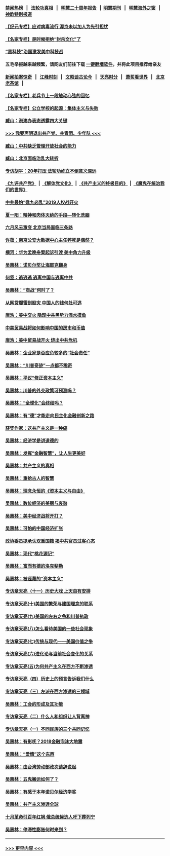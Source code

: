 #### [禁闻热榜](热点新闻.md?=0)  &nbsp;&nbsp;|&nbsp;&nbsp; [法轮功真相](https://github.com/gfw-breaker/truth/blob/master/README.md?=0) &nbsp;&nbsp;|&nbsp;&nbsp; [明慧二十周年报告](https://github.com/gfw-breaker/mh-reports/blob/master/README.md?=0) &nbsp;&nbsp;|&nbsp;&nbsp;[明慧期刊](https://github.com/gfw-breaker/mh-qikan) &nbsp;&nbsp;|&nbsp;&nbsp; [明慧海外之窗](https://github.com/gfw-breaker/mh-news/blob/master/README.md?=0) &nbsp;&nbsp;|&nbsp;&nbsp; [神韵特别报道](https://github.com/gfw-breaker/mh-news/blob/master/shenyun.md?=0)
#### [【纪元专栏】应对病毒流行 渥京未以加人为先引担忧](../pages/nsc423/n11875714.md?t=03070031) 
#### [【名家专栏】是时候拒绝“封杀文化”了](../pages/nsc423/n11814093.md?t=03070031) 
#### [“黑科技”治国激发美中科技战](../pages/nsc423/n11638056.md?t=03070031) 
#### 五毛举报越来越频繁，请网友们前往下载 [一键翻墙软件](https://github.com/gfw-breaker/ssr-accounts)，并将此项目推荐给亲友
#### [新闻拍案惊奇](https://github.com/gfw-breaker/banned-news/blob/master/pages/link4.md) &nbsp;&nbsp;|&nbsp;&nbsp; [江峰时刻](https://github.com/gfw-breaker/banned-news/blob/master/pages/link4.md) &nbsp;&nbsp;|&nbsp;&nbsp; [文昭谈古论今](https://github.com/gfw-breaker/banned-news/blob/master/pages/link4.md) &nbsp;&nbsp;|&nbsp;&nbsp; [天亮时分](https://github.com/gfw-breaker/banned-news/blob/master/pages/link4.md) &nbsp;&nbsp;|&nbsp;&nbsp; [萧茗看世界](https://github.com/gfw-breaker/banned-news/blob/master/pages/link4.md) &nbsp;&nbsp;|&nbsp;&nbsp; [北京老茶馆](https://github.com/gfw-breaker/banned-news/blob/master/pages/link4.md) &nbsp;&nbsp;|&nbsp;&nbsp; 
#### [【名家专栏】老兵节上一段触动心弦的回忆](../pages/nsc423/n11646016.md?t=03070031) 
#### [【名家专栏】公立学校的起源：集体主义与失败](../pages/nsc423/n11601833.md?t=03070031) 
#### [臧山：港澳办表态透露四大关键](../pages/nsc423/n11421628.md?t=03070031) 
#### [>>> 我要声明退出共产党、共青团、少年队 <<<](https://github.com/begood0513/goodnews/blob/master/quit/letter.md) 
#### [臧山：中共缺乏管理开放社会的能力](../pages/nsc423/n11407457.md?t=03070031) 
#### [臧山：北京面临治乱大转折](../pages/nsc423/n11406895.md?t=03070031) 
#### [专访胡平：20年打压 法轮功屹立不倒意义深远](../pages/nsc423/n11398800.md?t=03070031) 
#### [《九评共产党》](https://github.com/begood0513/9ping.md/blob/master/README.md) &nbsp;|&nbsp; [《解体党文化》](../../../../jtdwh.md/blob/master/README.md)  &nbsp;|&nbsp; [《共产主义的终极目的》](../../../../gczydzjmd.md/blob/master/README.md) &nbsp;|&nbsp; [《魔鬼在统治我们的世界》](../../../../mgztzwmdsj.md/blob/master/README.md) 
#### [中共最怕“逢九必乱”2019人权战开火](../pages/nsc423/n11385248.md?t=03070031) 
#### [夏一阳：精神和肉体灭绝的手段—转化洗脑](../pages/nsc423/n11368250.md?t=03070031) 
#### [六月风云激变 北京当局面临三条路](../pages/nsc423/n11313668.md?t=03070031) 
#### [许茹：南京公安大数据中心主任猝死是偶然？](../pages/nsc423/n11064744.md?t=03070031) 
#### [横河：华为孟晚舟案起诉引渡 美中角力升级](../pages/nsc423/n11027230.md?t=03070031) 
#### [吴惠林：诺贝尔奖让海耶克翻身](../pages/nsc423/n10890049.md?t=03070031) 
#### [何坚：逃逃逃 逃离中国与逃离中共](../pages/nsc423/n10592891.md?t=03070031) 
#### [吴惠林：“商战”何时了？](../pages/nsc423/n10573558.md?t=03070031) 
#### [从网贷爆雷到股灾 中国人的钱何处可逃](../pages/nsc423/n10572800.md?t=03070031) 
#### [唐浩：美中交火 隐现中共黑势力混水摸鱼](../pages/nsc423/n10544040.md?t=03070031) 
#### [中美贸易战将如何影响中国的房市和币值](../pages/nsc423/n10543697.md?t=03070031) 
#### [唐浩：美中贸易战开火 烧出中共危机](../pages/nsc423/n10540126.md?t=03070031) 
#### [吴惠林：企业家是否应负较多的“社会责任”](../pages/nsc423/n10535022.md?t=03070031) 
#### [吴惠林：“川普奇迹”一点都不稀奇](../pages/nsc423/n10512808.md?t=03070031) 
#### [吴惠林：平议“修正资本主义”](../pages/nsc423/n10495724.md?t=03070031) 
#### [吴惠林：川普的外交政策可预测吗？](../pages/nsc423/n10462387.md?t=03070031) 
#### [吴惠林：“全球化”会终结吗？](../pages/nsc423/n10452838.md?t=03070031) 
#### [吴惠林：有“德”才能走向民主化金融创新之路](../pages/nsc423/n10432292.md?t=03070031) 
#### [获奖作家：这共产主义是一种癌](../pages/nsc423/n10431541.md?t=03070031) 
#### [吴惠林：经济学是讲道德的](../pages/nsc423/n10398014.md?t=03070031) 
#### [吴惠林：发挥“金融智慧”，让人生更美好](../pages/nsc423/n10375019.md?t=03070031) 
#### [吴惠林：共产主义的真相](../pages/nsc423/n10351394.md?t=03070031) 
#### [吴惠林：重拾古人的智慧](../pages/nsc423/n10337691.md?t=03070031) 
#### [吴惠林：理念永恒的《资本主义与自由》](../pages/nsc423/n10316274.md?t=03070031) 
#### [吴惠林：数位经济的美丽与哀愁](../pages/nsc423/n10292946.md?t=03070031) 
#### [吴惠林：美中经济战将开打？](../pages/nsc423/n10258825.md?t=03070031) 
#### [吴惠林：可怕的中国经济扩张](../pages/nsc423/n10219147.md?t=03070031) 
#### [政协委员提承认双重国籍 揭中共官员过客心态](../pages/nsc423/n10208809.md?t=03070031) 
#### [吴惠林：现代“桃花源记”](../pages/nsc423/n10185234.md?t=03070031) 
#### [吴惠林：富而有德的洛克斐勒](../pages/nsc423/n10142264.md?t=03070031) 
#### [吴惠林：被诬蔑的“资本主义”](../pages/nsc423/n10124816.md?t=03070031) 
#### [专访章天亮（十一）历史大戏 上天自有安排](../pages/nsc423/n10094905.md?t=03070031) 
#### [专访章天亮(十)美国的繁荣与建国理念的联系](../pages/nsc423/n10094899.md?t=03070031) 
#### [专访章天亮(九)美国的左右之争和川普执政](../pages/nsc423/n10094889.md?t=03070031) 
#### [专访章天亮(八)怎么看待美国的一些社会现象](../pages/nsc423/n10094857.md?t=03070031) 
#### [专访章天亮(七)传统与现代——美国价值之争](../pages/nsc423/n10093140.md?t=03070031) 
#### [专访章天亮(六)进化论与当前社会变化的关系](../pages/nsc423/n10092036.md?t=03070031) 
#### [专访章天亮(五)为何共产主义在西方不断渗透](../pages/nsc423/n10083620.md?t=03070031) 
#### [专访章天亮（四）历史上的预言告诉我们什么](../pages/nsc423/n10083606.md?t=03070031) 
#### [专访章天亮（三）左派在西方渗透的三领域](../pages/nsc423/n10081115.md?t=03070031) 
#### [吴惠林：工会的形成及其功能](../pages/nsc423/n10080633.md?t=03070031) 
#### [专访章天亮（二）什么人和组织让人背离神](../pages/nsc423/n10076637.md?t=03070031) 
#### [专访章天亮（一）不同民族的三个共同记忆](../pages/nsc423/n10074188.md?t=03070031) 
#### [吴惠林：有影呒？2018金融泡沫大地震](../pages/nsc423/n10040534.md?t=03070031) 
#### [吴惠林：“爱情”这个东西](../pages/nsc423/n10019423.md?t=03070031) 
#### [吴惠林：由台湾劳动部政次请辞说起](../pages/nsc423/n9979679.md?t=03070031) 
#### [吴惠林：五鬼搬运如何了？](../pages/nsc423/n9925338.md?t=03070031) 
#### [吴惠林：有感于本年诺贝尔经济学奖](../pages/nsc423/n9871883.md?t=03070031) 
#### [吴惠林：共产主义渗透全球](../pages/nsc423/n9812748.md?t=03070031) 
#### [十月革命引百年红祸 俄总统候选人吁下葬列宁](../pages/nsc423/n9810182.md?t=03070031) 
#### [吴惠林：停滞性膨胀何时来到？](../pages/nsc423/n9764136.md?t=03070031) 

----
#### [ >>> 更早内容 <<< ](../indexes/nsc423-earlier.md)

